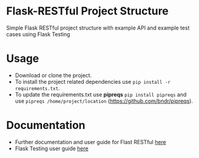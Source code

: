 # Flask-RESTful Project Structure
Simple Flask RESTful project structure with example API and example test cases using Flask Testing

# Usage
- Download or clone the project.
- To install the project related dependencies use `pip install -r requirements.txt`. 
- To update the requirements.txt use **pipreqs** `pip install pipreqs` and use `pipreqs /home/project/location` 
(https://github.com/bndr/pipreqs).

# Documentation
- Further documentation and user guide for Flast RESTful [here](https://flask-restful.readthedocs.io/en/latest/)
- Flask Testing user guide [here](https://pythonhosted.org/Flask-Testing/)

